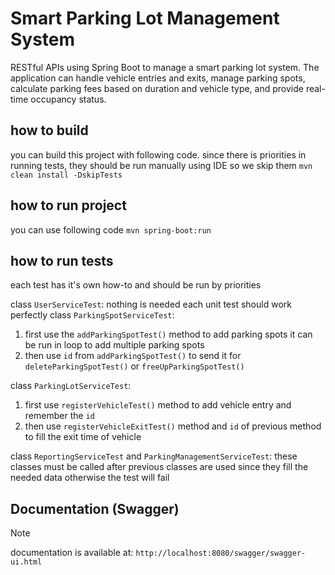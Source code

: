 # Smart Parking Lot Management System 
RESTful APIs using Spring Boot to manage a smart parking lot system. The application can handle vehicle entries and exits, manage parking spots, calculate parking fees based on duration and vehicle type, and provide real-time occupancy status.

## how to build
you can build this project with following code.
since there is priorities in running tests, they should be run manually using IDE so we skip them
```mvn clean install -DskipTests```

## how to run project
you can use following code
```mvn spring-boot:run```

## how to run tests
each test has it's own how-to and should be run by priorities

class ```UserServiceTest```: 
nothing is needed each unit test should work perfectly
class ```ParkingSpotServiceTest```: 
1. first use the ```addParkingSpotTest()``` method to add parking spots it can be run in loop to add multiple parking spots
2. then use `id` from ```addParkingSpotTest()``` to send it for ```deleteParkingSpotTest()``` or ```freeUpParkingSpotTest()```

class ```ParkingLotServiceTest```:
1. first use ```registerVehicleTest()``` method to add vehicle entry and remember the `id`
2. then use ```registerVehicleExitTest()``` method and `id` of previous method to fill the exit time of vehicle

class ```ReportingServiceTest``` and  ```ParkingManagementServiceTest```:
these classes must be called after previous classes are used since they fill the needed data otherwise the test will fail

## Documentation (Swagger)
> [!NOTE]
> documentation is available at:  `http://localhost:8080/swagger/swagger-ui.html`
